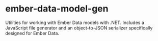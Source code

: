 ember-data-model-gen
====================

Utilities for working with Ember Data models with .NET. Includes a JavaScript file generator and an object-to-JSON serializer specifically designed for Ember Data.
